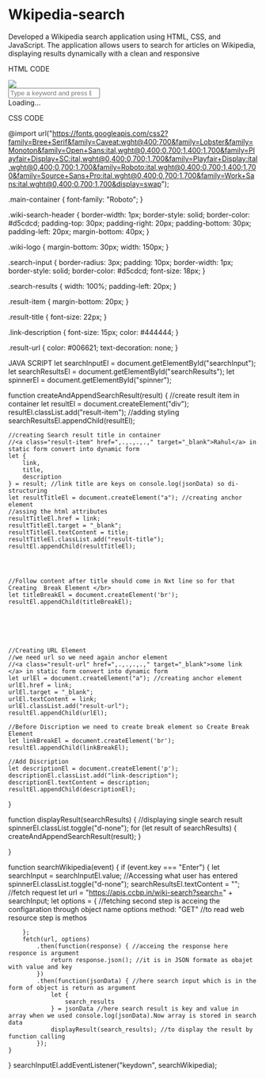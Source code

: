 # Wkipedia-search
Developed a Wikipedia search application using HTML, CSS, and JavaScript. The application allows users to search for articles on Wikipedia, displaying results dynamically with a clean and responsive

HTML CODE

<html>

<head>
    <link rel="stylesheet" href="https://stackpath.bootstrapcdn.com/bootstrap/4.5.2/css/bootstrap.min.css" integrity="sha384-JcKb8q3iqJ61gNV9KGb8thSsNjpSL0n8PARn9HuZOnIxN0hoP+VmmDGMN5t9UJ0Z" crossorigin="anonymous" />
    <script src="https://code.jquery.com/jquery-3.5.1.slim.min.js" integrity="sha384-DfXdz2htPH0lsSSs5nCTpuj/zy4C+OGpamoFVy38MVBnE+IbbVYUew+OrCXaRkfj" crossorigin="anonymous"></script>
    <script src="https://cdn.jsdelivr.net/npm/popper.js@1.16.1/dist/umd/popper.min.js" integrity="sha384-9/reFTGAW83EW2RDu2S0VKaIzap3H66lZH81PoYlFhbGU+6BZp6G7niu735Sk7lN" crossorigin="anonymous"></script>
    <script src="https://stackpath.bootstrapcdn.com/bootstrap/4.5.2/js/bootstrap.min.js" integrity="sha384-B4gt1jrGC7Jh4AgTPSdUtOBvfO8shuf57BaghqFfPlYxofvL8/KUEfYiJOMMV+rV" crossorigin="anonymous"></script>
    <script src="https://kit.fontawesome.com/5f59ca6ad3.js" crossorigin="anonymous"></script>
</head>

<body>
    <div class="main-container">
        <div class="wiki-search-header text-center">
            <img class="wiki-logo" src="https://nkb-backend-otg-media-static.s3.ap-south-1.amazonaws.com/ccbp-dynamic-webapps/wiki-logo-img.png" />
            <br />
            <input placeholder="Type a keyword and press Enter to search" type="search" class="search-input w-100" id="searchInput" />
        </div>
        <div class="d-none" id="spinner">
            <div class="d-flex justify-content-center">
                <div class="spinner-border" role="status">
                    <span class="sr-only">Loading...</span>
                </div>
            </div>
        </div>
        <div class="search-results" id="searchResults"></div>
    </div>
</body>





</html> 

CSS CODE 

@import url("https://fonts.googleapis.com/css2?family=Bree+Serif&family=Caveat:wght@400;700&family=Lobster&family=Monoton&family=Open+Sans:ital,wght@0,400;0,700;1,400;1,700&family=Playfair+Display+SC:ital,wght@0,400;0,700;1,700&family=Playfair+Display:ital,wght@0,400;0,700;1,700&family=Roboto:ital,wght@0,400;0,700;1,400;1,700&family=Source+Sans+Pro:ital,wght@0,400;0,700;1,700&family=Work+Sans:ital,wght@0,400;0,700;1,700&display=swap");

.main-container {
    font-family: "Roboto";
}

.wiki-search-header {
    border-width: 1px;
    border-style: solid;
    border-color: #d5cdcd;
    padding-top: 30px;
    padding-right: 20px;
    padding-bottom: 30px;
    padding-left: 20px;
    margin-bottom: 40px;
}

.wiki-logo {
    margin-bottom: 30px;
    width: 150px;
}

.search-input {
    border-radius: 3px;
    padding: 10px;
    border-width: 1px;
    border-style: solid;
    border-color: #d5cdcd;
    font-size: 18px;
}

.search-results {
    width: 100%;
    padding-left: 20px;
}

.result-item {
    margin-bottom: 20px;
}

.result-title {
    font-size: 22px;
}

.link-description {
    font-size: 15px;
    color: #444444;
}

.result-url {
    color: #006621;
    text-decoration: none;
} 

JAVA SCRIPT 
let searchInputEl = document.getElementById("searchInput");
let searchResultsEl = document.getElementById("searchResults");
let spinnerEl = document.getElementById("spinner");

function createAndAppendSearchResult(result) {
    //create result item in container
    let resultEl = document.createElement("div");
    resultEl.classList.add("result-item"); //adding styling
    searchResultsEl.appendChild(resultEl);



    //creating Search result title in container
    //<a class="result-item" href=",.,.,.,.," target="_blank">Rahul</a> in static form convert into dynamic form
    let {
        link,
        title,
        description
    } = result; //link title are keys on console.log(jsonData) so di-structuring
    let resultTitleEl = document.createElement("a"); //creating anchor element
    //assing the html attributes 
    resultTitleEl.href = link;
    resultTitleEl.target = "_blank";
    resultTitleEl.textContent = title;
    resultTitleEl.classList.add("result-title");
    resultEl.appendChild(resultTitleEl);




    //Follow content after title should come in Nxt line so for that Creating  Break Element </br>
    let titleBreakEl = document.createElement('br');
    resultEl.appendChild(titleBreakEl);






    //Creating URL Element
    //we need url so we need again anchor element 
    //<a class="result-url" href=",.,.,.,.," target="_blank">some link </a> in static form convert into dynamic form
    let urlEl = document.createElement("a"); //creating anchor element
    urlEl.href = link;
    urlEl.target = "_blank";
    urlEl.textContent = link;
    urlEl.classList.add("result-url");
    resultEl.appendChild(urlEl);

    //Before Discription we need to create break element so Create Break Element
    let linkBreakEl = document.createElement('br');
    resultEl.appendChild(linkBreakEl);

    //Add Discription
    let descriptionEl = document.createElement('p');
    descriptionEl.classList.add("link-description");
    descriptionEl.textContent = description;
    resultEl.appendChild(descriptionEl);
}



function displayResult(searchResults) {
    //displaying single search result 
    spinnerEl.classList.toggle("d-none");
    for (let result of searchResults) {
        createAndAppendSearchResult(result);
    }


}




function searchWikipedia(event) {
    if (event.key === "Enter") {
        let searchInput = searchInputEl.value; //Accessing what user has entered
        spinnerEl.classList.toggle("d-none");
        searchResultsEl.textContent = "";
        //fetch request
        let url = "https://apis.ccbp.in/wiki-search?search=" + searchInput;
        let options = { //fetching second step is acceing the configaration through object name options
            method: "GET" //to read web resource step is methos

        };
        fetch(url, options)
            .then(function(response) { //acceing the response here responce is argument
                return response.json(); //it is in JSON formate as obajet with value and key
            })
            .then(function(jsonData) { //here search input which is in the form of object is return as argument
                let {
                    search_results
                } = jsonData //here search result is key and value in array when we used console.log(jsonData).Now array is stored in search data 
                displayResult(search_results); //to display the result by function calling
            });
    }
}
searchInputEl.addEventListener("keydown", searchWikipedia);
